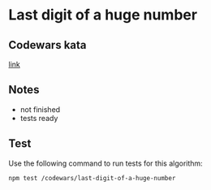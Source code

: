 # Last digit of a huge number

## Codewars kata
[link](https://www.codewars.com/kata/5518a860a73e708c0a000027)

## Notes

- not finished
- tests ready

## Test

Use the following command to run tests for this algorithm:

```
npm test /codewars/last-digit-of-a-huge-number
```